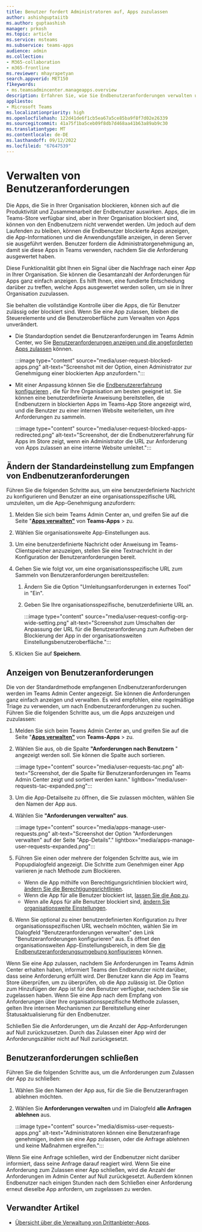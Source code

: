 ```yaml
---
title: Benutzer fordert Administratoren auf, Apps zuzulassen
author: ashishguptaiitb
ms.author: guptaashish
manager: prkosh
ms.topic: article
ms.service: msteams
ms.subservice: teams-apps
audience: admin
ms.collection:
- M365-collaboration
- m365-frontline
ms.reviewer: mhayrapetyan
search.appverid: MET150
f1keywords:
- ms.teamsadmincenter.manageapps.overview
description: Erfahren Sie, wie Sie Endbenutzeranforderungen verwalten und konfigurieren, um die in einer Organisation blockierten Apps zuzulassen.
appliesto:
- Microsoft Teams
ms.localizationpriority: high
ms.openlocfilehash: 122d41de6f1cb5ea67a5ce85ba9f8f7d02e26339
ms.sourcegitcommit: 41a75f1ba5ceb09f8db7d468aa41b63a89ab9c30
ms.translationtype: MT
ms.contentlocale: de-DE
ms.lasthandoff: 09/12/2022
ms.locfileid: "67647539"
---
```

# <a name="manage-user-requests"></a>Verwalten von Benutzeranforderungen

Die Apps, die Sie in Ihrer Organisation blockieren, können sich auf die Produktivität und Zusammenarbeit der Endbenutzer auswirken. Apps, die im Teams-Store verfügbar sind, aber in Ihrer Organisation blockiert sind, können von den Endbenutzern nicht verwendet werden. Um jedoch auf dem Laufenden zu bleiben, können die Endbenutzer blockierte Apps anzeigen, die App-Informationen und die Anwendungsfälle anzeigen, in deren Server sie ausgeführt werden. Benutzer fordern die Administratorgenehmigung an, damit sie diese Apps in Teams verwenden, nachdem Sie die Anforderung ausgewertet haben.

Diese Funktionalität gibt Ihnen ein Signal über die Nachfrage nach einer App in Ihrer Organisation. Sie können die Gesamtanzahl der Anforderungen für Apps ganz einfach anzeigen. Es hilft Ihnen, eine fundierte Entscheidung darüber zu treffen, welche Apps ausgewertet werden sollen, um sie in Ihrer Organisation zuzulassen.

Sie behalten die vollständige Kontrolle über die Apps, die für Benutzer zulässig oder blockiert sind. Wenn Sie eine App zulassen, bleiben die Steuerelemente und die Benutzeroberfläche zum Verwalten von Apps unverändert.

* Die Standardoption sendet die Benutzeranforderungen im Teams Admin Center, wo Sie [Benutzeranforderungen anzeigen und die angeforderten Apps zulassen](#view-user-requests) können.

   :::image type="content" source="media/user-request-blocked-apps.png" alt-text="Screenshot mit der Option, einen Administrator zur Genehmigung einer blockierten App anzufordern.":::

* Mit einer Anpassung können Sie die [Endbenutzererfahrung konfigurieren](#modify-the-default-setting-to-receive-end-user-requests) , die für Ihre Organisation am besten geeignet ist. Sie können eine benutzerdefinierte Anweisung bereitstellen, die Endbenutzern in blockierten Apps im Teams-App Store angezeigt wird, und die Benutzer zu einer internen Website weiterleiten, um ihre Anforderungen zu sammeln.

   :::image type="content" source="media/user-request-blocked-apps-redirected.png" alt-text="Screenshot, der die Endbenutzererfahrung für Apps im Store zeigt, wenn ein Administrator die URL zur Anforderung von Apps zulassen an eine interne Website umleitet.":::

## <a name="modify-the-default-setting-to-receive-end-user-requests"></a>Ändern der Standardeinstellung zum Empfangen von Endbenutzeranforderungen

Führen Sie die folgenden Schritte aus, um eine benutzerdefinierte Nachricht zu konfigurieren und Benutzer an eine organisationsspezifische URL umzuleiten, um die App-Genehmigung anzufordern:

1. Melden Sie sich beim Teams Admin Center an, und greifen Sie auf die Seite "**[Apps verwalten"](https://admin.teams.microsoft.com/policies/manage-apps)** von **Teams-Apps** >  zu.

1. Wählen Sie organisationsweite App-Einstellungen aus.

1. Um eine benutzerdefinierte Nachricht oder Anweisung im Teams-Clientspeicher anzuzeigen, stellen Sie eine Textnachricht in der Konfiguration der Benutzeranforderungen bereit.

1. Gehen Sie wie folgt vor, um eine organisationsspezifische URL zum Sammeln von Benutzeranforderungen bereitzustellen:

   1. Ändern Sie die Option "Umleitungsanforderungen in externes Tool" in "Ein".
   1. Geben Sie Ihre organisationsspezifische, benutzerdefinierte URL an.

      :::image type="content" source="media/user-request-config-org-wide-setting.png" alt-text="Screenshot zum Umschalten der Anpassung der URL für die Benutzeranforderung zum Aufheben der Blockierung der App in der organisationsweiten Einstellungsbenutzeroberfläche.":::

1. Klicken Sie auf **Speichern**.

## <a name="view-user-requests"></a>Anzeigen von Benutzeranforderungen

Die von der Standardmethode empfangenen Endbenutzeranforderungen werden im Teams Admin Center angezeigt. Sie können die Anforderungen ganz einfach anzeigen und verwalten. Es wird empfohlen, eine regelmäßige Triage zu verwenden, um nach Endbenutzeranforderungen zu suchen. Führen Sie die folgenden Schritte aus, um die Apps anzuzeigen und zuzulassen:

1. Melden Sie sich beim Teams Admin Center an, und greifen Sie auf die Seite "**[Apps verwalten"](https://admin.teams.microsoft.com/policies/manage-apps)** von **Teams-Apps** >  zu.

1. Wählen Sie aus, ob die Spalte **"Anforderungen nach Benutzern** " angezeigt werden soll. Sie können die Spalte auch sortieren.

   :::image type="content" source="media/user-requests-tac.png" alt-text="Screenshot, der die Spalte für Benutzeranforderungen im Teams Admin Center zeigt und sortiert werden kann." lightbox="media/user-requests-tac-expanded.png":::

1. Um die App-Detailseite zu öffnen, die Sie zulassen möchten, wählen Sie den Namen der App aus.

1. Wählen Sie **"Anforderungen verwalten" aus**.

   :::image type="content" source="media/apps-manage-user-requests.png" alt-text="Screenshot der Option &quot;Anforderungen verwalten&quot; auf der Seite &quot;App-Details&quot;." lightbox="media/apps-manage-user-requests-expanded.png":::

1. Führen Sie einen oder mehrere der folgenden Schritte aus, wie im Popupdialogfeld angezeigt. Die Schritte zum Genehmigen einer App variieren je nach Methode zum Blockieren.

   * Wenn die App mithilfe von Berechtigungsrichtlinien blockiert wird, [ändern Sie die Berechtigungsrichtlinien](teams-app-permission-policies.md).
   * Wenn die App für alle Benutzer blockiert ist, [lassen Sie die App zu](manage-apps.md#allow-and-block-apps).
   * Wenn alle Apps für alle Benutzer blockiert sind, [ändern Sie organisationsweite Einstellungen](manage-apps.md#manage-org-wide-app-settings).

1. Wenn Sie optional zu einer benutzerdefinierten Konfiguration zu Ihrer organisationsspezifischen URL wechseln möchten, wählen Sie im Dialogfeld "Benutzeranforderungen verwalten" den Link "Benutzeranforderungen konfigurieren" aus. Es öffnet den organisationsweiten App-Einstellungsbereich, in dem Sie [die Endbenutzeranforderungsumgebung konfigurieren](#modify-the-default-setting-to-receive-end-user-requests) können.

Wenn Sie eine App zulassen, nachdem Sie Anforderungen im Teams Admin Center erhalten haben, informiert Teams den Endbenutzer nicht darüber, dass seine Anforderung erfüllt wird. Der Benutzer kann die App im Teams Store überprüfen, um zu überprüfen, ob die App zulässig ist. Die Option zum Hinzufügen der App ist für den Benutzer verfügbar, nachdem Sie sie zugelassen haben. Wenn Sie eine App nach dem Empfang von Anforderungen über Ihre organisationsspezifische Methode zulassen, gelten Ihre internen Mechanismen zur Bereitstellung einer Statusaktualisierung für den Endbenutzer.

Schließen Sie die Anforderungen, um die Anzahl der App-Anforderungen auf Null zurückzusetzen. Durch das Zulassen einer App wird der Anforderungszähler nicht auf Null zurückgesetzt.

## <a name="dismiss-user-requests"></a>Benutzeranforderungen schließen

Führen Sie die folgenden Schritte aus, um die Anforderungen zum Zulassen der App zu schließen:

1. Wählen Sie den Namen der App aus, für die Sie die Benutzeranfragen ablehnen möchten.
1. Wählen Sie **Anforderungen verwalten** und im Dialogfeld **alle Anfragen ablehnen** aus.

   :::image type="content" source="media/dismiss-user-requests-apps.png" alt-text="Administratoren können eine Benutzeranfrage genehmigen, indem sie eine App zulassen, oder die Anfrage ablehnen und keine Maßnahmen ergreifen.":::

Wenn Sie eine Anfrage schließen, wird der Endbenutzer nicht darüber informiert, dass seine Anfrage darauf reagiert wird. Wenn Sie eine Anforderung zum Zulassen einer App schließen, wird die Anzahl der Anforderungen im Admin Center auf Null zurückgesetzt. Außerdem können Endbenutzer nach einigen Stunden nach dem Schließen einer Anforderung erneut dieselbe App anfordern, um zugelassen zu werden.

## <a name="related-article"></a>Verwandter Artikel

* [Übersicht über die Verwaltung von Drittanbieter-Apps](manage-apps.md).
